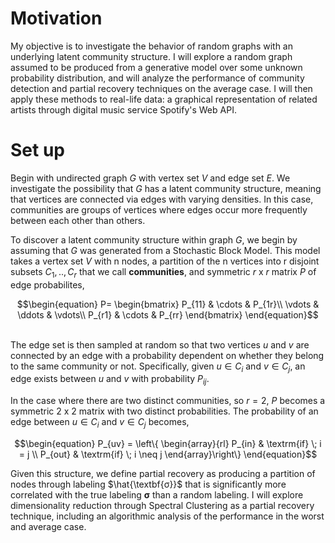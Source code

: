 # Motivation

  My objective is to investigate the behavior of random graphs with an underlying latent community structure. I will explore a random graph assumed to be produced from a generative model over some unknown probability distribution, and will analyze the performance of community detection and partial recovery techniques on the average case. I will then apply these methods to real-life data: a graphical representation of related artists through digital music service Spotify's Web API.
  
  
# Set up

  Begin with undirected graph $G$ with vertex set $V$ and edge set $E$. We investigate the possibility that $G$ has a latent community structure, meaning that vertices are connected via edges with varying densities. In this case, communities are groups of vertices where edges occur more frequently between each other than others. 
  
  To discover a latent community structure within graph $G$, we begin by assuming that $G$ was generated from a Stochastic Block Model. This model takes a vertex set $V$ with n nodes, a partition of the n vertices into r disjoint subsets $C_1,..,C_r$ that we call **communities**, and symmetric $r$ x $r$ matrix $P$ of edge probabilites, 


```math
\begin{equation}
P=
\begin{bmatrix}
P_{11} & \cdots & P_{1r}\\
\vdots & \ddots & \vdots\\
P_{r1} & \cdots & P_{rr}
\end{bmatrix}
\end{equation}
```

\
The edge set is then sampled at random so that two vertices $u$ and $v$ are connected by an edge with a probability dependent on whether they belong to the same community or not. Specifically, given $u∈C_i$ and $v∈C_j$, an edge exists between $u$ and $v$ with probability $P_{ij}$. 

In the case where there are two distinct communities, so $r=2$, $P$ becomes a symmetric $2$ x $2$ matrix with two distinct probabilities. The probability of an edge between $u∈C_i$ and $v∈C_j$ becomes,


```math
\begin{equation}
P_{uv} = 
\left\{ 
  \begin{array}{rl}
   P_{in} & \textrm{if} \; i = j \\
   P_{out} & \textrm{if} \; i \neq j
\end{array}\right\}
\end{equation}
```


Given this structure, we define partial recovery as producing a partition of nodes through labeling $\hat{\textbf{σ}}$ that is significantly more correlated with the true labeling $\textbf{σ}$ than a random labeling. I will explore dimensionality reduction through Spectral Clustering as a partial recovery technique, including an algorithmic analysis of the performance in the worst and average case. 




